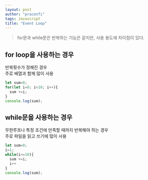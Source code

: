 ```yaml
---
layout: post
author: "praconfi"
tags: Javascript
title: "Event Loop"
---
```


> for문과 while문은 반복하는 기능은 같지만, 사용 용도에 차이점이 있다.

## for loop을 사용하는 경우
반복횟수가 정해진 경우  
주로 배열과 함께 많이 사용  
```js
let sum=0;
for(let i=0; i<10; i++){
  sum +=i;
}
console.log(sum);
```

## while문을 사용하는 경우
무한루프나 특정 조건에 만족할 때까지 반복해야 하는 경우  
주로 파일을 읽고 쓰기에 많이 사용  
```js
let sum=0;
i=1;
while(i<=10){
  sum +=i;
  i++
}
console.log(sum);
```